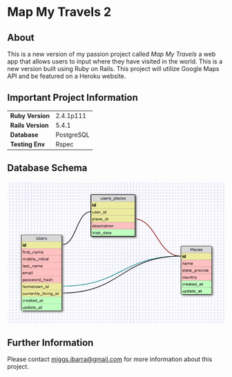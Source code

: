 # Map My Travels 2

## About

This is a new version of my passion project called *Map My Travels* a web app that allows users to input where they have visited in the world. This is a new version built using Ruby on Rails. This project will utilize Google Maps API and be featured on a Heroku website.

## Important Project Information
|||                                
|------------------|-------------|
|**Ruby Version**  | 2.4.1p111   |
|**Rails Version** | 5.4.1       |
|**Database**      | PostgreSQL  |
|**Testing Env**   | Rspec       |

## Database Schema
![Project Schema](/MapMyTravels_schema.png)

## Further Information

Please contact miggs.ibarra@gmail.com for more information about this project.
